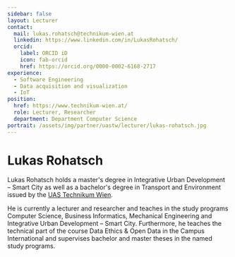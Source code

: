 ```yaml
---
sidebar: false
layout: Lecturer
contact:
  mail: lukas.rohatsch@technikum-wien.at
  linkedin: https://www.linkedin.com/in/LukasRohatsch/
  orcid:
    label: ORCID iD
    icon: fab-orcid
    href: https://orcid.org/0000-0002-6168-2717
experience:
  - Software Engineering
  - Data acquisition and visualization
  - IoT
position:
  href: https://www.technikum-wien.at/
  role: Lecturer, Researcher
  department: Department Computer Science
portrait: /assets/img/partner/uastw/lecturer/lukas-rohatsch.jpg
---
```


# Lukas Rohatsch

Lukas Rohatsch holds a master's degree in Integrative Urban Development – Smart City as well as a bachelor's degree in Transport and Environment issued by the [UAS Technikum Wien](/studyathome/partner/uastw/).

<!-- more -->

He is currently a lecturer and researcher and teaches in the study programs Computer Science, Business Informatics, Mechanical Engineering and Integrative Urban Development – Smart City.
Furthermore, he teaches the technical part of the course Data Ethics & Open Data in the Campus International and supervises bachelor and master theses in the named study programs.
